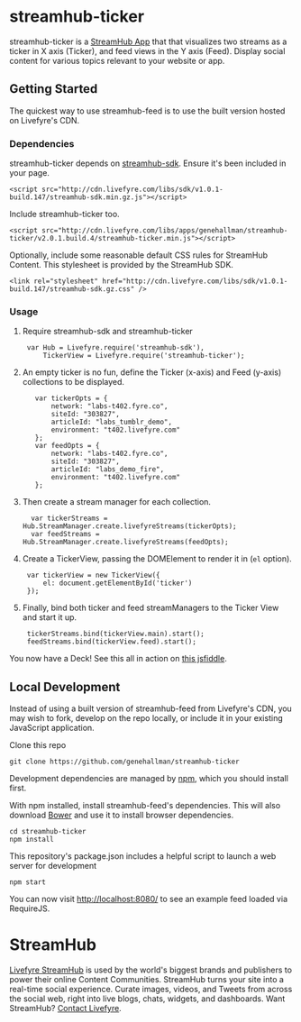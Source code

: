 # streamhub-ticker

streamhub-ticker is a [StreamHub App](http://apps.livefyre.com) that that visualizes two streams as a ticker in X axis (Ticker), and feed views in the Y axis (Feed). Display social content for various topics relevant to your website or app.

## Getting Started

The quickest way to use streamhub-feed is to use the built version hosted on Livefyre's CDN.

### Dependencies

streamhub-ticker depends on [streamhub-sdk](https://github.com/livefyre/streamhub-sdk). Ensure it's been included in your page.

	<script src="http://cdn.livefyre.com/libs/sdk/v1.0.1-build.147/streamhub-sdk.min.gz.js"></script>

Include streamhub-ticker too.

	<script src="http://cdn.livefyre.com/libs/apps/genehallman/streamhub-ticker/v2.0.1.build.4/streamhub-ticker.min.js"></script>
	
Optionally, include some reasonable default CSS rules for StreamHub Content. This stylesheet is provided by the StreamHub SDK.

    <link rel="stylesheet" href="http://cdn.livefyre.com/libs/sdk/v1.0.1-build.147/streamhub-sdk.gz.css" />

### Usage

1. Require streamhub-sdk and streamhub-ticker

        var Hub = Livefyre.require('streamhub-sdk'),
            TickerView = Livefyre.require('streamhub-ticker');
            
          
1. An empty ticker is no fun, define the Ticker (x-axis) and Feed (y-axis) collections to be displayed.

		  var tickerOpts = {
		      network: "labs-t402.fyre.co",
		      siteId: "303827",
		      articleId: "labs_tumblr_demo",
		      environment: "t402.livefyre.com"
          };
          var feedOpts = {
              network: "labs-t402.fyre.co",
              siteId: "303827",
              articleId: "labs_demo_fire",
              environment: "t402.livefyre.com"
          };

1.  Then create a stream manager for each collection.

          var tickerStreams = Hub.StreamManager.create.livefyreStreams(tickerOpts);
          var feedStreams = Hub.StreamManager.create.livefyreStreams(feedOpts);

1. Create a TickerView, passing the DOMElement to render it in (```el``` option).

        var tickerView = new TickerView({
            el: document.getElementById('ticker')
        });

1. Finally, bind both ticker and feed streamManagers to the Ticker View and start it up.

        tickerStreams.bind(tickerView.main).start();
        feedStreams.bind(tickerView.feed).start();

You now have a Deck! See this all in action on [this jsfiddle](http://jsfiddle.net/Syetu/3/).


## Local Development

Instead of using a built version of streamhub-feed from Livefyre's CDN, you may wish to fork, develop on the repo locally, or include it in your existing JavaScript application.

Clone this repo

    git clone https://github.com/genehallman/streamhub-ticker

Development dependencies are managed by [npm](https://github.com/isaacs/npm), which you should install first.

With npm installed, install streamhub-feed's dependencies. This will also download [Bower](https://github.com/bower/bower) and use it to install browser dependencies.

    cd streamhub-ticker
    npm install

This repository's package.json includes a helpful script to launch a web server for development

    npm start

You can now visit [http://localhost:8080/](http://localhost:8080/) to see an example feed loaded via RequireJS.

# StreamHub

[Livefyre StreamHub](http://www.livefyre.com/streamhub/) is used by the world's biggest brands and publishers to power their online Content Communities. StreamHub turns your site into a real-time social experience. Curate images, videos, and Tweets from across the social web, right into live blogs, chats, widgets, and dashboards. Want StreamHub? [Contact Livefyre](http://www.livefyre.com/contact/).
